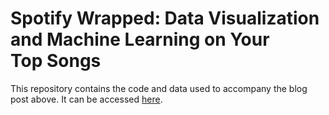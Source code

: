 # Spotify Wrapped: Data Visualization and Machine Learning on Your Top Songs

This repository contains the code and data used to accompany the blog post above. It can be accessed [here](https://towardsdatascience.com/spotify-wrapped-data-visualization-and-machine-learning-on-your-top-songs-1d3f837a9b27).
